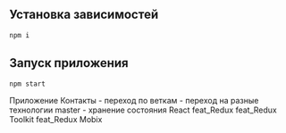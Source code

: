 ## Установка зависимостей
```bash
npm i
```

## Запуск приложения
```bash
npm start
```
Приложение Контакты - переход по веткам - переход на разные технологии
master -  хранение состояния React
feat_Redux
feat_Redux Toolkit
feat_Redux Mobix
